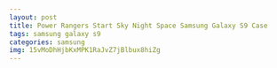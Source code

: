 ```yaml
---
layout: post
title: Power Rangers Start Sky Night Space Samsung Galaxy S9 Case
tags: samsung galaxy s9
categories: samsung
img: 15vMoDhHjbKxMPK1RaJvZ7jBlbux8hiZg
---
```

